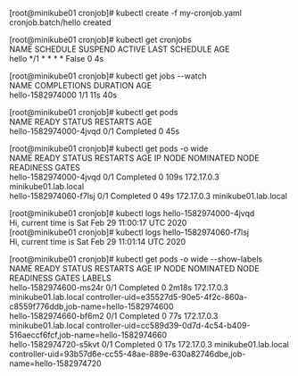 [root@minikube01 cronjob]# kubectl create -f my-cronjob.yaml  
cronjob.batch/hello created  

[root@minikube01 cronjob]# kubectl get cronjobs  
NAME    SCHEDULE      SUSPEND   ACTIVE   LAST SCHEDULE   AGE  
hello   */1 * * * *   False     0        <none>          4s  

[root@minikube01 cronjob]# kubectl get jobs --watch  
NAME               COMPLETIONS   DURATION   AGE  
hello-1582974000   1/1           11s        40s  

[root@minikube01 cronjob]# kubectl get pods  
NAME                     READY   STATUS      RESTARTS   AGE  
hello-1582974000-4jvqd   0/1     Completed   0          45s  

[root@minikube01 cronjob]# kubectl get pods -o wide  
NAME                     READY   STATUS      RESTARTS   AGE    IP           NODE                   NOMINATED NODE   READINESS GATES  
hello-1582974000-4jvqd   0/1     Completed   0          109s   172.17.0.3   minikube01.lab.local   <none>           <none>  
hello-1582974060-f7lsj   0/1     Completed   0          49s    172.17.0.3   minikube01.lab.local   <none>           <none>  

[root@minikube01 cronjob]# kubectl logs hello-1582974000-4jvqd  
Hi, current time is Sat Feb 29 11:00:17 UTC 2020  
[root@minikube01 cronjob]# kubectl logs hello-1582974060-f7lsj  
Hi, current time is Sat Feb 29 11:01:14 UTC 2020  

[root@minikube01 cronjob]# kubectl get pods -o wide --show-labels  
NAME                     READY   STATUS      RESTARTS   AGE     IP           NODE                   NOMINATED NODE   READINESS GATES   LABELS  
hello-1582974600-ms24r   0/1     Completed   0          2m18s   172.17.0.3   minikube01.lab.local   <none>           <none>            controller-uid=e35527d5-90e5-4f2c-860a-c8559f776ddb,job-name=hello-1582974600  
hello-1582974660-bf6m2   0/1     Completed   0          77s     172.17.0.3   minikube01.lab.local   <none>           <none>            controller-uid=cc589d39-0d7d-4c54-b409-516aeccf6fcf,job-name=hello-1582974660  
hello-1582974720-s5kvt   0/1     Completed   0          17s     172.17.0.3   minikube01.lab.local   <none>           <none>            controller-uid=93b57d6e-cc55-48ae-889e-630a82746dbe,job-name=hello-1582974720  


